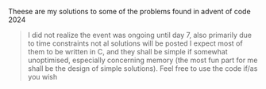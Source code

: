 Theese are my solutions to some of the problems found in advent of code 2024
>I did not realize the event was ongoing until day 7, also primarily due to
 time constraints not al solutions will be posted
>I expect most of them to be written in C, and they shall be simple if somewhat
 unoptimised, especially concerning memory (the most fun part for me shall be
 the design of simple solutions).
>Feel free to use the code if/as you wish
